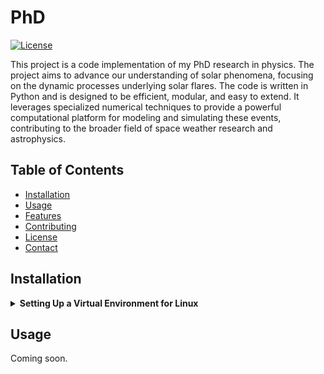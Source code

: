 # PhD

[![License](https://img.shields.io/badge/license-MIT-blue.svg)](https://opensource.org/licenses/MIT)

This project is a code implementation of my PhD research in physics. The project aims to advance our understanding of solar phenomena, focusing on the dynamic processes underlying solar flares. The code is written in Python and is designed to be efficient, modular, and easy to extend. It leverages specialized numerical techniques to provide a powerful computational platform for modeling and simulating these events, contributing to the broader field of space weather research and astrophysics.

## Table of Contents

- [Installation](#installation)
- [Usage](#usage)
- [Features](#features)
- [Contributing](#contributing)
- [License](#license)
- [Contact](#contact)

## Installation

<details>
<summary><b>Setting Up a Virtual Environment for Linux</b></summary>

<br>
Follow these steps to set up a virtual environment for running the project:

1. **Create a working directory and navigate into it:**

    ```bash
    mkdir project-env && cd project-env
    ```

2. **Create a virtual environment:**

    ```bash
    python3 -m venv virtual-environment
    ```

3. **Activate the virtual environment:**

    ```bash
    source virtual-environment/bin/activate
    ```

4. **Verify that there are no packages installed running `pip list --local`:**

    ```bash
    (venv) user@your-machine:~/project-env$ pip list --local
    Package    Version
    ---------- -------
    pip        22.0.2
    setuptools 59.6.0
    ```

5. **Install the necessary packages from the `requirements.txt` file:**

    ```bash
    pip install -r requirements.txt
    ```

6. **Verify that the required packages are installed:**

    ```bash
    pip list --local
    ```

Now your virtual environment is set up and ready to run the project.

Note: Make sure to replace `project-env` and `virtual-environment` with appropriate names for your project.

</details>

## Usage

Coming soon.
